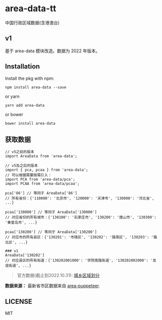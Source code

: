 # area-data-tt
中国行政区域数据(含港澳台)

## v1
基于 area-data 模块改造。数据为 2022 年版本。

## Installation
Install the pkg with npm:

```
npm install area-data --save
```

or yarn

```
yarn add area-data
```

or bower

```
bower install area-data
```

## 获取数据
```
// v5之前的版本
import AreaData from 'area-data';

// v5及之后的版本
import { pca, pcaa } from 'area-data';
// 可以根据需要按需引入：
import PCA from 'area-data/pca'; 
import PCAA from 'area-data/pcaa'; 

pca['86'] // 等同于 AreaData['86']
// 所有省份：{'110000': '北京市', '120000': '天津市', '130000': '河北省', ...}

pcaa['130000'] // 等同于 AreaData['130000']
// 对应省份的所有城市：{'130100': '石家庄市', '130200': '唐山市', '130300': '秦皇岛市', ...}

pcaa['130200'] // 等同于 AreaData['130200']
// 对应市的所有县区：{'130201': '市辖区', '130202': '路南区', '130203': '路北区', ...}

### v1
AreaData['130202']
// 对应县区的所有街道：{'130202001000': '学院南路街道', '130202002000': '友谊街道', ...}
```

> 官方数据(截止到2022.10.31): [城乡区域划分](http://www.stats.gov.cn/sj/tjbz/tjyqhdmhcxhfdm/2022/index.html)

**数据来源：** 最新省市区数据来自 [area-puppeteer](https://github.com/dwqs/area-puppeteer/).

## LICENSE

MIT

